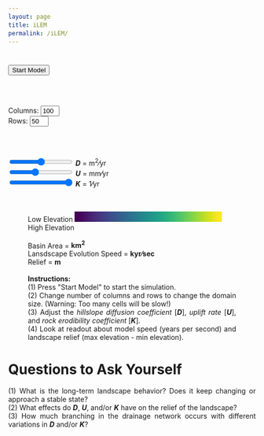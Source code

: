 ```yaml
---
layout: page
title: iLEM
permalink: /iLEM/
---
```


<html>
<head>
<style>
</style>
</head>
<body>

<h1><b><span id="congrats"></span></b></h1>
<button class="favorite styled"
        type="button" id="start_model">
    Start Model
</button>

<br><br>

Columns:
<input type="text"
           value="100"
           style="width: 30px;"
           id="input_columns">
<br>
Rows:
<input type="text"
           value="50"
           style="width: 30px;"
           id="input_rows">

<br><br>
<div class="slidecontainer">
  <input type="range" min="-2" max="2" value="0" class="slider" id="d_Range">
	<b><i>D</i></b> = <span id="d_output"></span> m<sup>2</sup>&frasl;yr
</div>

<div class="slidecontainer">
  <input type="range" min="0" max="5" value="2" class="slider" id="u_Range">
	<b><i>U</i></b> = <span id="u_output"></span> mm&frasl;yr
</div>

<div class="slidecontainer">
  <input type="range" min="1" max="5" value="5" class="slider" id="k_Range">
	<b><i>K</i></b> = <span id="k_output"></span> 1&frasl;yr
</div> <br>

<figure style="text-align:left;">
	<canvas id="myCanvas" width = "600" height ="600" ></canvas> <br>
	<script src="/assets/js/colormap.js" type="text/javascript"></script>
	<script src="/assets/js/lem_game.js" type="text/javascript"></script>
	Low Elevation <img src="/assets/images/viridis.png" style = "width: 300px;height:10p;display: inline-block"> High Elevation <br><br>
	<figcaption style="text-align:justify">
	Basin Area = <b><span id="basin_area"></span> km<sup>2</sup></b>	<br>
	Lansdscape Evolution Speed = <b><span id="time_per_second"></span> kyr&frasl;sec</b>	<br>
	Relief = <b><span id="max_ele"></span> m</b>	<br><br>
	<b>Instructions:</b><br />
		(1) Press "Start Model" to start the simulation.<br />
		(2) Change number of columns and rows to change the domain size. (Warning: Too many cells will be slow!) <br />
		(3) Adjust the <i>hillslope diffusion coefficient</i> [<b><i>D</i></b>], <i>uplift rate</i> [<b><i>U</i></b>], and <i>rock erodibility coefficient</i> [<b><i>K</i></b>].<br />
		(4) Look at readout about model speed (years per second) and landscape relief (max elevation - min elevation).
	</figcaption>
</figure>


<h1><b>Questions to Ask Yourself</b></h1>
	<p style="text-align:justify">
		(1) What is the long-term landscape behavior? Does it keep changing or approach a stable state?<br>
		(2) What effects do <b><i>D</i></b>, <b><i>U</i></b>, and/or <b><i>K</i></b> have on the relief of the landscape?<br>
		(3) How much branching in the drainage network occurs with different variations in <b><i>D</i></b> and/or <b><i>K</i></b>?
	</p>




